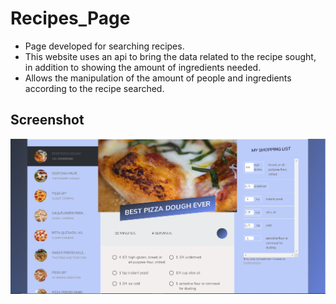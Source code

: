 # Recipes_Page

* Page developed for searching recipes.<br>
* This website uses an api to bring the data related to the recipe sought, in addition to showing the amount of ingredients needed.<br>
* Allows the manipulation of the amount of people and ingredients according to the recipe searched.

## Screenshot

![Screenshot](screenshot.png)
